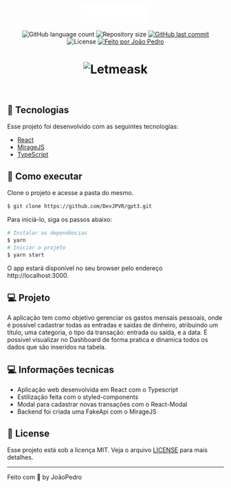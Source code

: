 <p align="center">
  <img alt="Letmeask" src=".github/logo.svg" width="160px">
</p>

<p align="center">
  <img alt="GitHub language count" src="https://img.shields.io/github/languages/count/DevJPVR/jp-money?color=%2304D361">

  <img alt="Repository size" src="https://img.shields.io/github/repo-size/DevJPVR/jp-money">

  
  <a href="https://github.com/DevJPVR/ShoppingCart/commits/master">
    <img alt="GitHub last commit" src="https://img.shields.io/github/last-commit/DevJPVR/jp-money">
  </a>
    
   <img alt="License" src="https://img.shields.io/badge/license-MIT-brightgreen">
   <a href="https://github.com/DevJPVR/jp-money/blob/main/LICENSE">


  <a href="#">
    <img alt="Feito por João Pedro" src="https://img.shields.io/badge/feito%20por-JoaoPedro-%237519C1">
  </a>
  

 
</p>


<h1 align="center">
    <img alt="Letmeask" src=".github/jpmoney.gif" />
</h1>


<br>

## 🧪 Tecnologias

Esse projeto foi desenvolvido com as seguintes tecnologias:

- [React](https://reactjs.org)
- [MirageJS](https://miragejs.com/)
- [TypeScript](https://www.typescriptlang.org/)

## 🚀 Como executar

Clone o projeto e acesse a pasta do mesmo.

```bash
$ git clone https://github.com/DevJPVR/gpt3.git
```

Para iniciá-lo, siga os passos abaixo:
```bash
# Instalar as dependências
$ yarn
# Iniciar o projeto
$ yarn start
```
O app estará disponível no seu browser pelo endereço http://localhost:3000.


## 💻 Projeto

A aplicação tem como objetivo gerenciar os gastos mensais pessoais, onde é possivel cadastrar todas as entradas e saidas de dinheiro, atribuindo um titulo, uma categoria, o tipo da transação: entrada ou saida, e a data.
É possivel visualizar no Dashboard de forma pratica e dinamica todos os dados que são inseridos na tabela.

## 💻 Informações tecnicas

- Aplicação web desenvolvida em React com o Typescript
- Estilização feita com o styled-components
- Modal para cadastrar novas transações com o React-Modal
- Backend foi criada uma FakeApi com o MirageJS


## 📝 License

Esse projeto está sob a licença MIT. Veja o arquivo [LICENSE](https://github.com/DevJPVR/GPT3/blob/main/LICENSE) para mais detalhes.

---

Feito com 💜 by JoãoPedro
